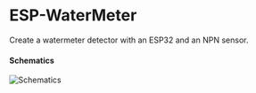 # ESP-WaterMeter
Create a watermeter detector with an ESP32 and an NPN sensor.

#### Schematics 
![](/Schematicz-watermeter.jpg?raw=true "Schematics")

